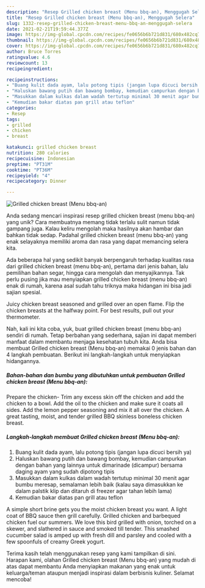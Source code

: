 ```yaml
---
description: "Resep Grilled chicken breast (Menu bbq-an), Menggugah Selera"
title: "Resep Grilled chicken breast (Menu bbq-an), Menggugah Selera"
slug: 1332-resep-grilled-chicken-breast-menu-bbq-an-menggugah-selera
date: 2021-02-21T19:59:44.377Z
image: https://img-global.cpcdn.com/recipes/fe0656b6b721d831/680x482cq70/grilled-chicken-breast-menu-bbq-an-foto-resep-utama.jpg
thumbnail: https://img-global.cpcdn.com/recipes/fe0656b6b721d831/680x482cq70/grilled-chicken-breast-menu-bbq-an-foto-resep-utama.jpg
cover: https://img-global.cpcdn.com/recipes/fe0656b6b721d831/680x482cq70/grilled-chicken-breast-menu-bbq-an-foto-resep-utama.jpg
author: Bruce Torres
ratingvalue: 4.6
reviewcount: 13
recipeingredient:

recipeinstructions:
- "Buang kulit dada ayam, lalu potong tipis (jangan lupa dicuci bersih ya)"
- "Haluskan bawang putih dan bawang bombay, kemudian campurkan dengan bahan yang lainnya untuk dimarinade (dicampur) bersama daging ayam yang sudah dipotong tipis"
- "Masukkan dalam kulkas dalam wadah tertutup minimal 30 menit agar bumbu meresap, semalaman lebih baik (kalau saya dimasukkan ke dalam palstik klip dan ditaruh di freezer agar tahan lebih lama)"
- "Kemudian bakar diatas pan grill atau teflon"
categories:
- Resep
tags:
- grilled
- chicken
- breast

katakunci: grilled chicken breast 
nutrition: 280 calories
recipecuisine: Indonesian
preptime: "PT31M"
cooktime: "PT36M"
recipeyield: "4"
recipecategory: Dinner

---
```



![Grilled chicken breast (Menu bbq-an)](https://img-global.cpcdn.com/recipes/fe0656b6b721d831/680x482cq70/grilled-chicken-breast-menu-bbq-an-foto-resep-utama.jpg)

Anda sedang mencari inspirasi resep grilled chicken breast (menu bbq-an) yang unik? Cara membuatnya memang tidak terlalu sulit namun tidak gampang juga. Kalau keliru mengolah maka hasilnya akan hambar dan bahkan tidak sedap. Padahal grilled chicken breast (menu bbq-an) yang enak selayaknya memiliki aroma dan rasa yang dapat memancing selera kita.

Ada beberapa hal yang sedikit banyak berpengaruh terhadap kualitas rasa dari grilled chicken breast (menu bbq-an), pertama dari jenis bahan, lalu pemilihan bahan segar, hingga cara mengolah dan menyajikannya. Tak perlu pusing jika mau menyiapkan grilled chicken breast (menu bbq-an) enak di rumah, karena asal sudah tahu triknya maka hidangan ini bisa jadi sajian spesial.

Juicy chicken breast seasoned and grilled over an open flame. Flip the chicken breasts at the halfway point. For best results, pull out your thermometer.


Nah, kali ini kita coba, yuk, buat grilled chicken breast (menu bbq-an) sendiri di rumah. Tetap berbahan yang sederhana, sajian ini dapat memberi manfaat dalam membantu menjaga kesehatan tubuh kita. Anda bisa membuat Grilled chicken breast (Menu bbq-an) memakai 0 jenis bahan dan 4 langkah pembuatan. Berikut ini langkah-langkah untuk menyiapkan hidangannya.

<!--inarticleads1-->

##### Bahan-bahan dan bumbu yang dibutuhkan untuk pembuatan Grilled chicken breast (Menu bbq-an):



Prepare the chicken- Trim any excess skin off the chicken and add the chicken to a bowl. Add the oil to the chicken and make sure it coats all sides. Add the lemon pepper seasoning and mix it all over the chicken. A great tasting, moist, and tender grilled BBQ skinless boneless chicken breast. 

<!--inarticleads2-->

##### Langkah-langkah membuat Grilled chicken breast (Menu bbq-an):

1. Buang kulit dada ayam, lalu potong tipis (jangan lupa dicuci bersih ya)
1. Haluskan bawang putih dan bawang bombay, kemudian campurkan dengan bahan yang lainnya untuk dimarinade (dicampur) bersama daging ayam yang sudah dipotong tipis
1. Masukkan dalam kulkas dalam wadah tertutup minimal 30 menit agar bumbu meresap, semalaman lebih baik (kalau saya dimasukkan ke dalam palstik klip dan ditaruh di freezer agar tahan lebih lama)
1. Kemudian bakar diatas pan grill atau teflon


A simple short brine gets you the moist chicken breast you want. A light coat of BBQ sauce then grill carefully. Grilled chicken and barbequed chicken fuel our summers. We love this bird grilled with onion, torched on a skewer, and slathered in sauce and smoked till tender. This smashed cucumber salad is amped up with fresh dill and parsley and cooled with a few spoonfuls of creamy Greek yogurt. 

Terima kasih telah menggunakan resep yang kami tampilkan di sini. Harapan kami, olahan Grilled chicken breast (Menu bbq-an) yang mudah di atas dapat membantu Anda menyiapkan makanan yang enak untuk keluarga/teman ataupun menjadi inspirasi dalam berbisnis kuliner. Selamat mencoba!
